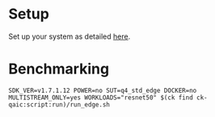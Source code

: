 # Setup
Set up your system as detailed [here](https://github.com/krai/ck-qaic/blob/main/script/setup.aedk/README.md).

# Benchmarking
```
SDK_VER=v1.7.1.12 POWER=no SUT=q4_std_edge DOCKER=no MULTISTREAM_ONLY=yes WORKLOADS="resnet50" $(ck find ck-qaic:script:run)/run_edge.sh
```
